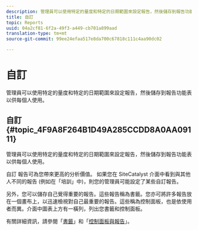 ```yaml
---
description: 管理員可以使用特定的量度和特定的日期範圍來設定報告，然後儲存到報告功能表以供每個人使用。
title: 自訂
topic: Reports
uuid: 04a2cf81-6f2a-49f3-a449-cb701a899aad
translation-type: tm+mt
source-git-commit: 99ee24efaa517e8da700c67818c111c4aa90dc02

---
```



# 自訂

管理員可以使用特定的量度和特定的日期範圍來設定報告，然後儲存到報告功能表以供每個人使用。

## 自訂 {#topic_4F9A8F264B1D49A285CCDD8A0AA09111}

管理員可以使用特定的量度和特定的日期範圍來設定報告，然後儲存到報告功能表以供每個人使用。

自訂 報告可為您帶來更高的分析價值。 如果您在 SiteCatalyst 介面中看到與其他人不同的報告 (例如在「培訓」中)，則您的管理員可能設定了某些自訂報告。

另外，您可以儲存自己覺得重要的報告。這些報告稱為書籤。您亦可將許多報告放在一個畫布上，以迅速檢視對自己最重要的報告。這些稱為控制面板，也是依使用者而異。介面中圖表上方有一橫列，列出您書籤和控制面板。

有關詳細資訊，請參閱「[書籤](https://marketing.adobe.com/resources/help/en_US/sc/user/c_bookmarks.html)」和「[控制面板與報告](https://marketing.adobe.com/resources/help/en_US/sc/user/c_dashboard.html)」。
